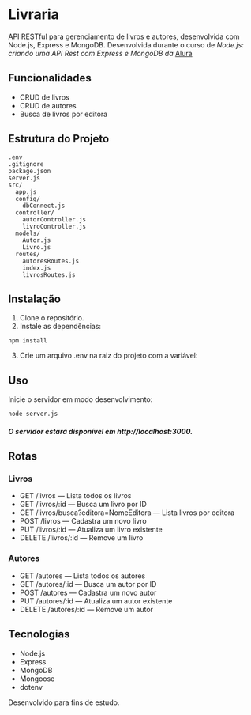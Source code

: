 # Livraria
API RESTful para gerenciamento de livros e autores, desenvolvida com Node.js, Express e MongoDB.
Desenvolvida durante o curso de *Node.js: criando uma API Rest com Express e MongoDB da* [Alura](https://github.com/alura-cursos)

## Funcionalidades
- CRUD de livros
- CRUD de autores
- Busca de livros por editora
## Estrutura do Projeto
```
.env
.gitignore
package.json
server.js
src/
  app.js
  config/
    dbConnect.js
  controller/
    autorController.js
    livroController.js
  models/
    Autor.js
    Livro.js
  routes/
    autoresRoutes.js
    index.js
    livrosRoutes.js
```

## Instalação
1. Clone o repositório.
2. Instale as dependências:
```
npm install
```
3. Crie um arquivo .env na raiz do projeto com a variável:
## Uso
Inicie o servidor em modo desenvolvimento:
```
node server.js
```
##### O servidor estará disponível em http://localhost:3000.

## Rotas
### Livros
- GET /livros — Lista todos os livros
- GET /livros/:id — Busca um livro por ID
- GET /livros/busca?editora=NomeEditora — Lista livros por editora
- POST /livros — Cadastra um novo livro
- PUT /livros/:id — Atualiza um livro existente
- DELETE /livros/:id — Remove um livro
### Autores
- GET /autores — Lista todos os autores
- GET /autores/:id — Busca um autor por ID
- POST /autores — Cadastra um novo autor
- PUT /autores/:id — Atualiza um autor existente
- DELETE /autores/:id — Remove um autor
## Tecnologias
- Node.js
- Express
- MongoDB
- Mongoose
- dotenv

Desenvolvido para fins de estudo.